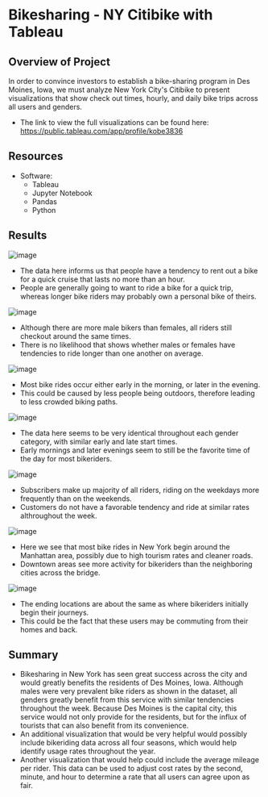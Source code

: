 # Bikesharing - NY Citibike with Tableau

## Overview of Project
In order to convince investors to establish a bike-sharing program in Des Moines, Iowa, we must analyze New York City's Citibike to present visualizations that show  check out times, hourly, and daily bike trips across all users and genders.
- The link to view the full visualizations can be found here: https://public.tableau.com/app/profile/kobe3836

## Resources
- Software:
  - Tableau
  - Jupyter Notebook
  - Pandas
  - Python
  
## Results
![image](https://user-images.githubusercontent.com/102638461/180931447-bd399c0b-8ef6-408c-aafc-74c75ba3415f.png)
- The data here informs us that people have a tendency to rent out a bike for a quick cruise that lasts no more than an hour.
- People are generally going to want to ride a bike for a quick trip, whereas longer bike riders may probably own a personal bike of theirs.

![image](https://user-images.githubusercontent.com/102638461/180931552-55b866a1-af13-4d0b-a2e6-acb239c804d7.png)
- Although there are more male bikers than females, all riders still checkout around the same times.
- There is no likelihood that shows whether males or females have tendencies to ride longer than one another on average.

![image](https://user-images.githubusercontent.com/102638461/180931601-683b3140-aec3-4c66-a287-fa8f84bb5fe1.png)
- Most bike rides occur either early in the morning, or later in the evening.
- This could be caused by less people being outdoors, therefore leading to less crowded biking paths.

![image](https://user-images.githubusercontent.com/102638461/180931657-4bbe886e-7ab1-443e-acd4-01a72fad0ce6.png)
- The data here seems to be very identical throughout each gender category, with similar early and late start times.
- Early mornings and later evenings seem to still be the favorite time of the day for most bikeriders. 

![image](https://user-images.githubusercontent.com/102638461/180931705-6506f154-6e02-4849-aaad-063f63519dfb.png)
- Subscribers make up majority of all riders, riding on the weekdays more frequently than on the weekends.
- Customers do not have a favorable tendency and ride at similar rates althroughout the week.

![image](https://user-images.githubusercontent.com/102638461/180931801-c46faf08-4096-4d7f-96f4-a4160c334677.png)
- Here we see that most bike rides in New York begin around the Manhattan area, possibly due to high tourism rates and cleaner roads.
- Downtown areas see more activity for bikeriders than the neighboring cities across the bridge.

![image](https://user-images.githubusercontent.com/102638461/180931871-5f55a13a-1cdc-45d6-afc5-adf3a2cab9d5.png)
- The ending locations are about the same as where bikeriders initially begin their journeys.
- This could be the fact that these users may be commuting from their homes and back.

## Summary
- Bikesharing in New York has seen great success across the city and would greatly benefits the residents of Des Moines, Iowa. Although males were very prevalent bike riders as shown in the dataset, all genders greatly benefit from this service with similar tendencies throughout the week. Because Des Moines is the capital city, this service would not only provide for the residents, but for the influx of tourists that can also benefit from its convenience.
- An additional visualization that would be very helpful would possibly include bikeriding data across all four seasons, which would help identify usage rates 
throughout the year.
- Another visualization that would help could include the average mileage per rider. This data can be used to adjust cost rates by the second, minute, and hour to determine a rate that all users can agree upon as fair.
